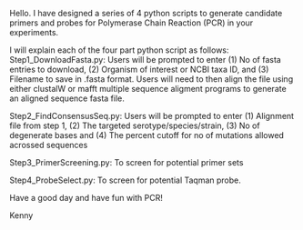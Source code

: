 Hello. I have designed a series of 4 python scripts to generate candidate primers and probes for Polymerase Chain Reaction (PCR) in your experiments.

I will explain each of the four part python script as follows:
Step1_DownloadFasta.py: Users will be prompted to enter (1) No of fasta entries to download, (2) Organism of interest or NCBI taxa ID, and (3) Filename to save in .fasta format. Users will need to then align the file using either clustalW or mafft multiple sequence aligment programs to generate an aligned sequence fasta file.

Step2_FindConsensusSeq.py: Users will be prompted to enter (1) Alignment file from step 1, (2) The targeted serotype/species/strain, (3) No of degenerate bases and (4) The percent cutoff for no of mutations allowed acrossed sequences 

Step3_PrimerScreening.py: To screen for potential primer sets

Step4_ProbeSelect.py: To screen for potential Taqman probe.

Have a good day and have fun with PCR!

Kenny
